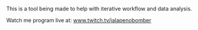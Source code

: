 This is a tool being made to help with iterative workflow and data analysis.

Watch me program live at:
www.twitch.tv/jalapenobomber

